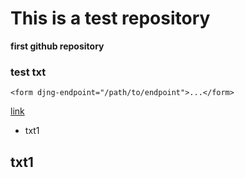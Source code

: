 # This is a test repository 

**first github repository**

### test txt

``<form djng-endpoint="/path/to/endpoint">...</form>``

[link](http://#)

* txt1

## txt1

